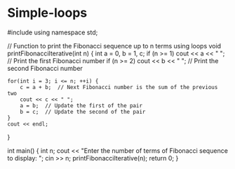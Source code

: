 # Simple-loops
#include <iostream>
using namespace std;

// Function to print the Fibonacci sequence up to n terms using loops
void printFibonacciIterative(int n) {
    int a = 0, b = 1, c;
    if (n >= 1) cout << a << " ";  // Print the first Fibonacci number
    if (n >= 2) cout << b << " ";  // Print the second Fibonacci number
    
    for(int i = 3; i <= n; ++i) {
        c = a + b;  // Next Fibonacci number is the sum of the previous two
        cout << c << " ";
        a = b;  // Update the first of the pair
        b = c;  // Update the second of the pair
    }
    cout << endl;
}

int main() {
    int n;
    cout << "Enter the number of terms of Fibonacci sequence to display: ";
    cin >> n;
    printFibonacciIterative(n);
    return 0;
}
